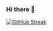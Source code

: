 ### Hi there 👋

<a href="https://git.io/streak-stats"><img src="https://streak-stats.demolab.com?user=maneeshchamakura&theme=hacker&date_format=M%20j%5B%2C%20Y%5D&card_width=497" alt="GitHub Streak" /></a>

<!--
**maneeshchamakura/maneeshchamakura** is a ✨ _special_ ✨ repository because its `README.md` (this file) appears on your GitHub profile.

Here are some ideas to get you started:

- 🔭 I’m currently working on ...
- 🌱 I’m currently learning ...
- 👯 I’m looking to collaborate on ...
- 🤔 I’m looking for help with ...
- 💬 Ask me about ...
- 📫 How to reach me: ...
- 😄 Pronouns: ...
- ⚡ Fun fact: ...
-->
